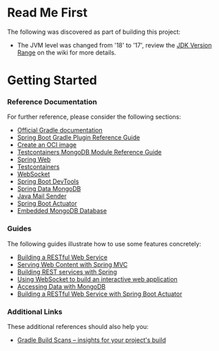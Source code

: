# Read Me First
The following was discovered as part of building this project:

* The JVM level was changed from '18' to '17', review the [JDK Version Range](https://github.com/spring-projects/spring-framework/wiki/Spring-Framework-Versions#jdk-version-range) on the wiki for more details.

# Getting Started

### Reference Documentation
For further reference, please consider the following sections:

* [Official Gradle documentation](https://docs.gradle.org)
* [Spring Boot Gradle Plugin Reference Guide](https://docs.spring.io/spring-boot/docs/2.6.7/gradle-plugin/reference/html/)
* [Create an OCI image](https://docs.spring.io/spring-boot/docs/2.6.7/gradle-plugin/reference/html/#build-image)
* [Testcontainers MongoDB Module Reference Guide](https://www.testcontainers.org/modules/databases/mongodb/)
* [Spring Web](https://docs.spring.io/spring-boot/docs/2.6.7/reference/htmlsingle/#boot-features-developing-web-applications)
* [Testcontainers](https://www.testcontainers.org/)
* [WebSocket](https://docs.spring.io/spring-boot/docs/2.6.7/reference/htmlsingle/#boot-features-websockets)
* [Spring Boot DevTools](https://docs.spring.io/spring-boot/docs/2.6.7/reference/htmlsingle/#using-boot-devtools)
* [Spring Data MongoDB](https://docs.spring.io/spring-boot/docs/2.6.7/reference/htmlsingle/#boot-features-mongodb)
* [Java Mail Sender](https://docs.spring.io/spring-boot/docs/2.6.7/reference/htmlsingle/#boot-features-email)
* [Spring Boot Actuator](https://docs.spring.io/spring-boot/docs/2.6.7/reference/htmlsingle/#production-ready)
* [Embedded MongoDB Database](https://docs.spring.io/spring-boot/docs/2.6.7/reference/htmlsingle/#boot-features-mongo-embedded)

### Guides
The following guides illustrate how to use some features concretely:

* [Building a RESTful Web Service](https://spring.io/guides/gs/rest-service/)
* [Serving Web Content with Spring MVC](https://spring.io/guides/gs/serving-web-content/)
* [Building REST services with Spring](https://spring.io/guides/tutorials/bookmarks/)
* [Using WebSocket to build an interactive web application](https://spring.io/guides/gs/messaging-stomp-websocket/)
* [Accessing Data with MongoDB](https://spring.io/guides/gs/accessing-data-mongodb/)
* [Building a RESTful Web Service with Spring Boot Actuator](https://spring.io/guides/gs/actuator-service/)

### Additional Links
These additional references should also help you:

* [Gradle Build Scans – insights for your project's build](https://scans.gradle.com#gradle)

